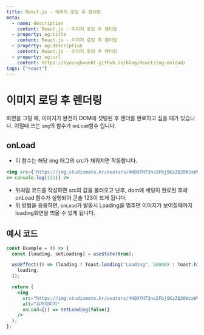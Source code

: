 ```yaml
---
title: React.js - 이미지 로딩 후 렌더링
meta:
  - name: description
    content: React.js - 이미지 로딩 후 렌더링
  - property: og:title
    content: React.js - 이미지 로딩 후 렌더링
  - property: og:description
    content: React.js - 이미지 로딩 후 렌더링
  - property: og:url
    content: https://kyounghwan01.github.io/blog/React/img-onload/
tags: ["react"]
---
```


# 이미지 로딩 후 렌더링

화면을 그릴 때, 이미지가 완전히 DOM에 셋팅된 후 렌더를 완료하고 싶을 때가 있습니다.
이럴때 쓰는 `img`의 함수가 `onLoad`함수 입니다.

## onLoad

- 이 함수는 해당 img 태그의 src가 채워지면 작동합니다.

```jsx
<img src={'https://img.studiomate.kr/avatars/4N0XfNT3na2FbjSKzZQ20WzxWVxlV0Ft5CbI6nmx_2048x2048.png'} alt="유저이미지" onLoad={()
=> console.log(123)} />
```

- 위처럼 코드를 작성하면 src의 값을 불러오고 난후, dom에 세팅이 완료된 후에 onLoad 함수가 실행되어 콘솔 123이 뜨게 됩니다.
- 위 방법을 응용하면, `onLoad`가 발동시 Loading을 멈추면 이미지가 보여질때까지 loading화면을 띄울 수 있게 됩니다.

## 예시 코드

```jsx
const Example = () => {
  const [loading, setLoading] = useState(true);

  useEffect(() => (loading ? Toast.loading("Loading", 50000) : Toast.hide()), [
    loading,
  ]);

  return (
    <img
      src="https://img.studiomate.kr/avatars/4N0XfNT3na2FbjSKzZQ20WzxWVxlV0Ft5CbI6nmx_2048x2048.png"
      alt="유저이미지"
      onLoad={() => setLoading(false)}
    />
  );
};
```
